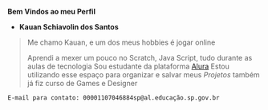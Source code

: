 **Bem Vindos ao meu Perfil**

- **Kauan Schiavolin dos Santos**

> Me chamo Kauan, e um dos meus hobbies é jogar online
> 
> Aprendi a mexer um pouco no Scratch, Java Script, tudo durante as aulas de tecnologia
> Sou estudante da plataforma [Alura](https://www.alura.com.br)
> Estou utilizando esse espaço para organizar e salvar meus _Projetos_
> também já fiz curso de Games e Designer

```E-mail para contato: 00001107046884sp@al.educação.sp.gov.br```
